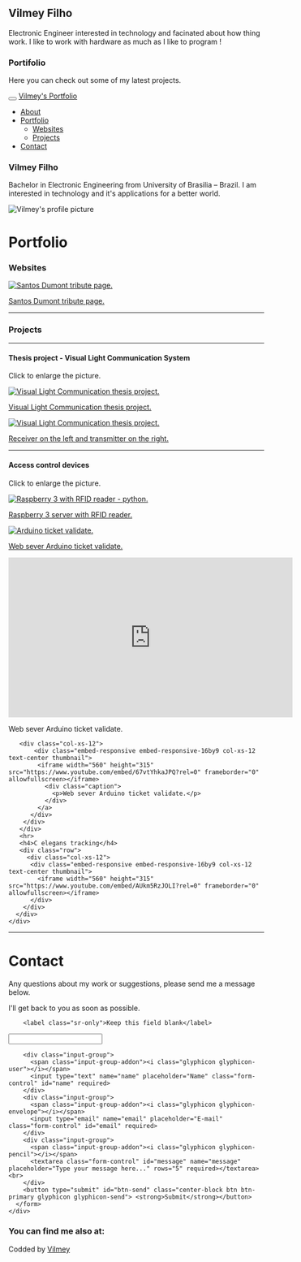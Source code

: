 ## Vilmey Filho
Electronic Engineer interested in technology and facinated about how thing work. I like to work with hardware as much as I like to program !

### Portifolio

Here you can check out some of my latest projects.


<html lang="en">
<head>
  <title>Vilmey's Portifolio</title>
  <meta charset="utf-8">
  <meta name="viewport" content="width=device-width, initial-scale=1">
  <link rel="stylesheet" href="https://maxcdn.bootstrapcdn.com/bootstrap/3.3.7/css/bootstrap.min.css">
  <link rel="stylesheet" href="https://cdnjs.cloudflare.com/ajax/libs/font-awesome/4.7.0/css/font-awesome.min.css">
  <script src="https://ajax.googleapis.com/ajax/libs/jquery/3.2.1/jquery.min.js"></script>
  <script src="https://maxcdn.bootstrapcdn.com/bootstrap/3.3.7/js/bootstrap.min.js"></script>
</head>

<body data-spy="scroll" data-target=".navbar" data-offset="50">
  <nav class="navbar navbar-inverse navbar-fixed-top">
    <div class="container-fluid">
      <div class="navbar-header">
        <button type="button" class="navbar-toggle" data-toggle="collapse" data-target="#myNavbar">
        <span class="icon-bar"></span>
        <span class="icon-bar"></span>
        <span class="icon-bar"></span>                       
      </button>
        <a class="navbar-brand" href="#">Vilmey's Portfolio</a>
      </div>
      <div class="collapse navbar-collapse" id="myNavbar">
        <ul class="nav navbar-nav navbar-right">
          <li><a href="#about"><span class="glyphicon glyphicon-info-sign"></span> About</a></li>
          <li class="dropdown">
            <a class="dropdown-toggle" data-toggle="dropdown" href="#"><span class="glyphicon glyphicon-book"></span> Portfolio <span class="caret"></span></a>
          <ul class="dropdown-menu">
            <li><a href="#website"> Websites </a></li>
            <li><a href="#projects"> Projects </a></li>
            </ul>
          </li>
          <li><a href="#contact"><span class="glyphicon glyphicon-phone"></span> Contact</a></li>
        </ul>
      </div>
    </div>
  </nav>

  <div class="container well">
    <div id="about" class="jumbotron row">
      <div class="col-xs-9">      
        <h3>Vilmey Filho</h3>
        <p>Bachelor in Electronic Engineering from University of Brasilia – Brazil. I am interested in technology and it's applications for a better world.</p>
      </div>
      <div class="col-xs-3" id="div-profile">
        <img src="https://media.licdn.com/mpr/mpr/shrinknp_400_400/AAEAAQAAAAAAAA0lAAAAJGI2ODU4YTI1LTMxOWItNDI2Zi04ZGUxLTYzYmFkNzExYzliNA.jpg" alt="Vilmey's profile picture" class="img-responsive" id="img-profile">
      </div>
    </div>
    <div id="website" class="container-fluid">
      <h1>Portfolio</h1>
      <h3>Websites</h3>
    </div>
    <div class="row">
      <div class="col-xs-6">
        <div class="thumbnail">
          <a href="https://codepen.io/vilmey/full/PKdWWB/" target="_blank">
            <img src="https://s3-us-west-2.amazonaws.com/i.cdpn.io/1441829.PKdWWB.fe8c8219-4534-42de-9be4-4202f03ca080.png" alt="Santos Dumont tribute page." >
            <div class="caption">
              <p>Santos Dumont tribute page.</p>
            </div>
          </a>
        </div>
      </div>
    </div>
   <div class="container-fluid">
     <hr>
     <div id="projects">
      <h3>Projects</h3>
       <hr>
       <h4>Thesis project - Visual Light Communication System</h4>
       <p>Click to enlarge the picture.</p>
       <div class="row">
        <div class="col-xs-6">
          <div class="thumbnail">
            <a href="https://goo.gl/uviGcA" target="_blank">
              <img src="https://goo.gl/uviGcA" alt="Visual Light Communication thesis project." >
              <div class="caption">
                <p>Visual Light Communication thesis project.</p>
              </div>
            </a>
          </div>
        </div>
       <div class="col-xs-6">
         <div class="thumbnail">
            <a href="https://goo.gl/Sh8nKL" target="_blank">
              <img src="https://goo.gl/Sh8nKL" alt="Visual Light Communication thesis project." >
              <div class="caption">
                <p>Receiver on the left and transmitter on the right.</p>
              </div>
            </a>
          </div>
       </div>
       </div>
       <hr>
       <h4>Access control devices</h4>
       <p>Click to enlarge the picture.</p>
       <div class="row">
         <div class="col-xs-6">
          <div class="thumbnail">
            <a href="https://goo.gl/Z11WUp" target="_blank">
              <img src="https://goo.gl/Z11WUp" alt="Raspberry 3 with RFID reader - python." >
              <div class="caption">
                <p>Raspberry 3 server with RFID reader.</p>
              </div>
            </a>
          </div>
        </div>
         <div class="col-xs-6">
          <div class="thumbnail">
            <a href="https://goo.gl/PQyJPy" target="_blank">
              <img src="https://goo.gl/pFyeBF" alt="Arduino ticket validate." >
              <div class="caption">
                <p>Web sever Arduino ticket validate.</p>
              </div>
            </a>
          </div>
        </div>
         <div class="col-xs-12">
           <div class="embed-responsive embed-responsive-16by9 col-xs-12 text-center thumbnail">
            <iframe width="560" height="315" src="https://www.youtube.com/embed/NMHvob3_Glk?rel=0" frameborder="0" allowfullscreen></iframe>
              <div class="caption">
                <p>Web sever Arduino ticket validate.</p>
              </div>
            </a>
          </div>
        </div>
       
       <div class="col-xs-12">
           <div class="embed-responsive embed-responsive-16by9 col-xs-12 text-center thumbnail">
            <iframe width="560" height="315" src="https://www.youtube.com/embed/67vtYhkaJPQ?rel=0" frameborder="0" allowfullscreen></iframe>
              <div class="caption">
                <p>Web sever Arduino ticket validate.</p>
              </div>
            </a>
          </div>
        </div>
       </div>
       <hr>
       <h4>C elegans tracking</h4>
       <div class="row">
         <div class="col-xs-12">
          <div class="embed-responsive embed-responsive-16by9 col-xs-12 text-center thumbnail">
            <iframe width="560" height="315" src="https://www.youtube.com/embed/AUkm5RzJOLI?rel=0" frameborder="0" allowfullscreen></iframe>
          </div>
        </div>
      </div>
    </div>
  </div>
  <div id="contact" class="container-fluid">
    <hr>
    <h1>Contact</h1>
    <p>Any questions about my work or suggestions, please send me a message below.</p>
    <p>I'll get back to you as soon as possible.</p>
    <div>
      <form method="post" id="gform" name ="contactform" action="https://script.google.com/macros/s/AKfycbwXr4e9b4hdhcjL3UdGLHep2p0AiiCmzXBDiVx6YxQq_gz1RjY/exec">
        
        <label class="sr-only">Keep this field blank</label>
  <input id="honeypot" type="text" name="honeypot" value="" />
        
        <div class="input-group">
          <span class="input-group-addon"><i class="glyphicon glyphicon-user"></i></span>
          <input type="text" name="name" placeholder="Name" class="form-control" id="name" required>
        </div>
        <div class="input-group">
          <span class="input-group-addon"><i class="glyphicon glyphicon-envelope"></i></span>
          <input type="email" name="email" placeholder="E-mail" class="form-control" id="email" required>
        </div>
        <div class="input-group">
          <span class="input-group-addon"><i class="glyphicon glyphicon-pencil"></i></span>
          <textarea class="form-control" id="message" name="message" placeholder="Type your message here..." rows="5" required></textarea><br>
        </div>
        <button type="submit" id="btn-send" class="center-block btn btn-primary glyphicon glyphicon-send"> <strong>Submit</strong></button>
      </form>
    </div>
  </div>
 </div>
  <div>
    <h3 class="text-center">You can find me also at:</h3>
    <p class="text-center"><a href="https://www.linkedin.com/in/vilmey/?locale=en_US" target="_blank" class="fa fa-linkedin"></a> 
    <a href="#" class="fa fa-facebook"></a> 
    <a href="https://github.com/vilmey" target="_blank" class="fa fa-github"></a></p>
  </div>
  <footer class="text-center"> Codded by <a href="https://www.freecodecamp.org/vilmey" target="_blank">Vilmey<a></footer>
  <script data-cfasync="false" type="text/javascript"
src="https://cdn.rawgit.com/dwyl/html-form-send-email-via-google-script-without-server/master/form-submission-handler.js"></script>
</body>